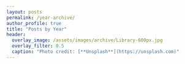 ```yaml
---
layout: posts
permalink: /year-archive/
author_profile: true
title: "Posts by Year"
header:
  overlay_image: /assets/images/archive/Library-600px.jpg
  overlay_filter: 0.5
  caption: "Photo credit: [**Unsplash**](https://unsplash.com)"
---
```

